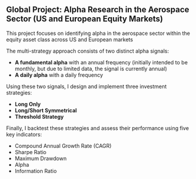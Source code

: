 ## Global Project: Alpha Research in the Aerospace Sector (US and European Equity Markets)

This project focuses on identifying alpha in the aerospace sector within the equity asset class across US and European markets

The multi-strategy approach consists of two distinct alpha signals:
- **A fundamental alpha** with an annual frequency (initially intended to be monthly, but due to limited data, the signal is currently annual)
- **A daily alpha** with a daily frequency

Using these two signals, I design and implement three investment strategies:
- **Long Only**
- **Long/Short Symmetrical**
- **Threshold Strategy**

Finally, I backtest these strategies and assess their performance using five key indicators:
- Compound Annual Growth Rate (CAGR)
- Sharpe Ratio
- Maximum Drawdown
- Alpha
- Information Ratio
